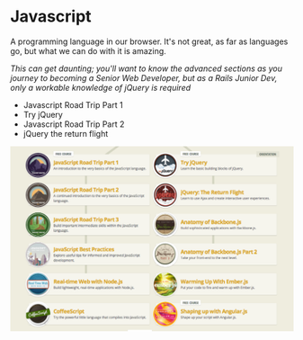Javascript
==========

A programming language in our browser. It's not great, as far as languages go, but what we can do with it is amazing.

_This can get daunting; you'll want to know the advanced sections as you journey to becoming a Senior Web Developer, but as a Rails Junior Dev, only a workable knowledge of jQuery is required_

* Javascript Road Trip Part 1
* Try jQuery
* Javascript Road Trip Part 2
* jQuery the return flight

![yavascript](/images/javascript-path.png)
